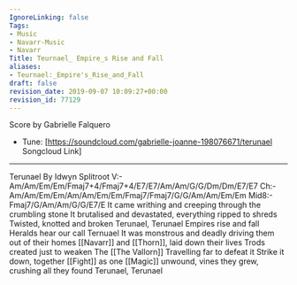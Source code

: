 ```yaml
---
IgnoreLinking: false
Tags:
- Music
- Navarr-Music
- Navarr
Title: Teurnael_ Empire_s Rise and Fall
aliases:
- Teurnael:_Empire's_Rise_and_Fall
draft: false
revision_date: 2019-09-07 10:09:27+00:00
revision_id: 77129
---
```


Score by Gabrielle Falquero
* Tune: [https://soundcloud.com/gabrielle-joanne-198076671/terunael Songcloud Link]
-------------------
Terunael
By Idwyn Splitroot
V:- Am/Am/Em/Em/Fmaj7+4/Fmaj7+4/E7/E7/Am/Am/G/G/Dm/Dm/E7/E7
Ch:- Am/Am/Em/Em/Am/Am/Em/Em/Fmaj7/Fmaj7/G/G/Am/Am/Em/Em
Mid8:- Fmaj7/G/Am/Am/G/G/E7/E
It came writhing and creeping through the crumbling stone
It brutalised and devastated, everything ripped to shreds
Twisted, knotted and broken
Terunael, Terunael
Empires rise and fall
Heralds hear our call
Ternuael
It was monstrous and deadly driving them out of their homes
[[Navarr]] and [[Thorn]], laid down their lives
Trods created just to weaken The [[The Vallorn]]
Travelling far to defeat it
Strike it down, together [[Fight]] as one
[[Magic]] unwound, vines they grew, crushing all they found
Terunael, Terunael